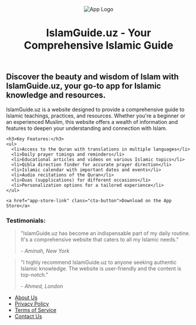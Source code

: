 <!DOCTYPE html>
<html>
<head>
  <title>IslamGuide.uz - Your Comprehensive Islamic Guide</title>
</head>
<body>
  <header>
    <img src="https://github.com/bb-pro/IslamGuide.uz/raw/main/assets/123092077/74e451dd-70d2-4df5-8e16-fe7228d79ffa.png" alt="App Logo">
    <h1>IslamGuide.uz - Your Comprehensive Islamic Guide</h1>
  </header>
  <section>
    <h2>Discover the beauty and wisdom of Islam with IslamGuide.uz, your go-to app for Islamic knowledge and resources.</h2>
    <p>IslamGuide.uz is a website designed to provide a comprehensive guide to Islamic teachings, practices, and resources. Whether you're a beginner or an experienced Muslim, this website offers a wealth of information and features to deepen your understanding and connection with Islam.</p>

    <h3>Key Features:</h3>
    <ul>
      <li>Access to the Quran with translations in multiple languages</li>
      <li>Daily prayer timings and reminders</li>
      <li>Educational articles and videos on various Islamic topics</li>
      <li>Qibla direction finder for accurate prayer direction</li>
      <li>Islamic calendar with important dates and events</li>
      <li>Audio recitations of the Quran</li>
      <li>Duas (supplications) for different occasions</li>
      <li>Personalization options for a tailored experience</li>
    </ul>

    <a href="app-store-link" class="cta-button">Download on the App Store</a>
  </section>
  <section>
    <h3>Testimonials:</h3>
    <blockquote>
      <p>"IslamGuide.uz has become an indispensable part of my daily routine. It's a comprehensive website that caters to all my Islamic needs."</p>
      <cite>- Aminah, New York</cite>
    </blockquote>
    <blockquote>
      <p>"I highly recommend IslamGuide.uz to anyone seeking authentic Islamic knowledge. The website is user-friendly and the content is top-notch."</p>
      <cite>- Ahmed, London</cite>
    </blockquote>
  </section>
  <footer>
    <nav>
      <ul>
        <li><a href="about-us">About Us</a></li>
        <li><a href="privacy-policy">Privacy Policy</a></li>
        <li><a href="terms-of-service">Terms of Service</a></li>
        <li><a href="contact-us">Contact Us</a></li>
      </ul>
    </nav>
  </footer>
</body>
</html>
